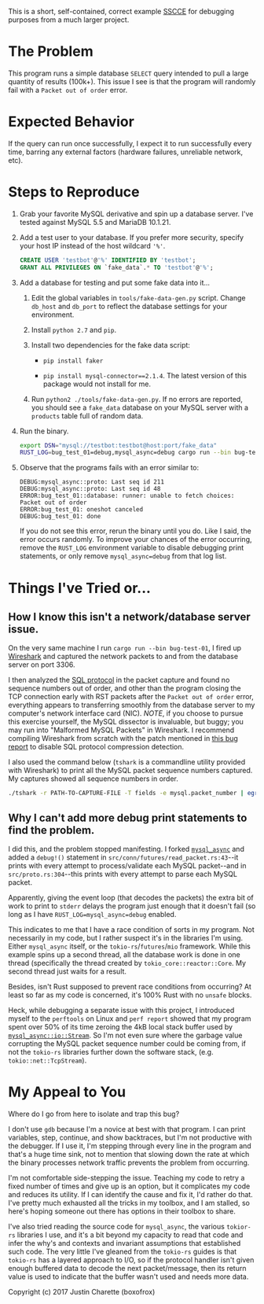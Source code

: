 This is a short, self-contained, correct example [SSCCE](http://sscce.org) for
debugging purposes from a much larger project.

# The Problem

This program runs a simple database `SELECT` query intended to pull a large
quantity of results (100k+).  This issue I see is that the program will
randomly fail with a `Packet out of order` error.


# Expected Behavior

If the query can run once successfully, I expect it to run successfully every
time, barring any external factors (hardware failures, unreliable network, etc).


# Steps to Reproduce

1.  Grab your favorite MySQL derivative and spin up a database server.  I've
    tested against MySQL 5.5 and MariaDB 10.1.21.
2.  Add a test user to your database.  If you prefer more security, specify
    your host IP instead of the host wildcard `'%'`.

    ```sql
    CREATE USER 'testbot'@'%' IDENTIFIED BY 'testbot';
    GRANT ALL PRIVILEGES ON `fake_data`.* TO 'testbot'@'%';
    ```

3.  Add a database for testing and put some fake data into it...

    1.  Edit the global variables in `tools/fake-data-gen.py` script.  Change
        `db_host` and `db_port` to reflect the database settings for your
        environment.
    2.  Install `python 2.7` and `pip`.
    3.  Install two dependencies for the fake data script:

        *  `pip install faker`

        *  `pip install mysql-connector==2.1.4`.  The latest version of this
            package would not install for me.

    4.  Run `python2 ./tools/fake-data-gen.py`.  If no errors are reported, you
        should see a `fake_data` database on your MySQL server with a `products`
        table full of random data.

4.  Run the binary.

    ```sh
    export DSN="mysql://testbot:testbot@host:port/fake_data"
    RUST_LOG=bug_test_01=debug,mysql_async=debug cargo run --bin bug-test-01
    ```

5.  Observe that the programs fails with an error similar to:

        DEBUG:mysql_async::proto: Last seq id 211
        DEBUG:mysql_async::proto: Last seq id 48
        ERROR:bug_test_01::database: runner: unable to fetch choices: Packet out of order
        ERROR:bug_test_01: oneshot canceled
        DEBUG:bug_test_01: done

    If you do not see this error, rerun the binary until you do.  Like I said,
    the error occurs randomly.  To improve your chances of the error occurring,
    remove the `RUST_LOG` environment variable to disable debugging print
    statements, or only remove `mysql_async=debug` from that log list.


# Things I've Tried or...

## How I know this isn't a network/database server issue.

On the very same machine I run `cargo run --bin bug-test-01`, I fired up
[Wireshark][wireshark] and captured the network packets to and
from the database server on port 3306.

[wireshark]: https://www.wireshark.org/

I then analyzed the [SQL protocol][sql-protocol] in the packet capture and
found no sequence numbers out of order, and other than the program closing the
TCP connection early with RST packets after the `Packet out of order` error,
everything appears to transferring smoothly from the database server to my
computer's network interface card (NIC).  *NOTE*, if you choose to pursue this
exercise yourself, the MySQL dissector is invaluable, but buggy; you may run
into "Malformed MySQL Packets" in Wireshark.  I recommend compiling Wireshark
from scratch with the patch mentioned in [this bug
report][wireshark-bug-report] to disable SQL protocol compression detection.

[sql-protocol]: https://mariadb.com/kb/en/mariadb/clientserver-protocol/
[wireshark-bug-report]: https://bugs.wireshark.org/bugzilla/show_bug.cgi?id=13754

I also used the command below (`tshark` is a commandline utility provided with
Wireshark) to print all the MySQL packet sequence numbers captured.  My
captures showed all sequence numbers in order.

```sh
./tshark -r PATH-TO-CAPTURE-FILE -T fields -e mysql.packet_number | egrep -v '^$' | sed 's/,/\n/g' | less
```


## Why I can't add more debug print statements to find the problem.

I did this, and the problem stopped manifesting.  I forked
[`mysql_async`][mysql-async] and added a `debug!()` statement in
`src/conn/futures/read_packet.rs:43`--it prints with every attempt to
process/validate each MySQL packet--and in `src/proto.rs:304`--this prints with
every attempt to parse each MySQL packet.

Apparently, giving the event loop (that decodes the packets) the extra bit of
work to print to `stderr` delays the program just enough that it doesn't fail
(so long as I have `RUST_LOG=mysql_async=debug` enabled.

[mysql-async]: https://github.com/blackbeam/mysql_async/

This indicates to me that I have a race condition of sorts in my program.  Not
necessarily in my code, but I rather suspect it's in the libraries I'm using.
Either `mysql_async` itself, or the `tokio-rs`/`futures`/`mio` framework.
While this example spins up a second thread, all the database work is done in
one thread (specifically the thread created by `tokio_core::reactor::Core`.  My
second thread just waits for a result.

Besides, isn't Rust supposed to prevent race conditions from occurring?  At
least so far as my code is concerned, it's 100% Rust with no `unsafe` blocks.

Heck, while debugging a separate issue with this project, I introduced myself
to the `perftools` on Linux and `perf report` showed that my program spent over
50% of its time zeroing the 4kB local stack buffer used by
[`mysql_async::io::Stream`][io-mod].  So I'm not even sure where the garbage
value corrupting the MySQL packet sequence number could be coming from, if not
the `tokio-rs` libraries further down the software stack, (e.g.
`tokio::net::TcpStream`).

[io-mod]: https://github.com/blackbeam/mysql_async/blob/v0.9.3/src/io/mod.rs#L102


# My Appeal to You

Where do I go from here to isolate and trap this bug?

I don't use `gdb` because I'm a novice at best with that program.  I can print
variables, step, continue, and show backtraces, but I'm not productive with the
debugger.  If I use it, I'm stepping through every line in the program and
that's a huge time sink, not to mention that slowing down the rate at which the
binary processes network traffic prevents the problem from occurring.

I'm not comfortable side-stepping the issue.  Teaching my code to retry a fixed
number of times and give up is an option, but it complicates my code and
reduces its utility.  If I can identify the cause and fix it, I'd rather do
that.  I've pretty much exhausted all the tricks in my toolbox, and I am
stalled, so here's hoping someone out there has options in their toolbox to
share.

I've also tried reading the source code for `mysql_async`, the various
`tokior-rs` libraries I use, and it's a bit beyond my capacity to read that
code and infer the why's and contexts and invariant assumptions that
established such code.  The very little I've gleaned from the `tokio-rs` guides
is that `tokio-rs` has a layered approach to I/O, so if the protocol handler
isn't given enough buffered data to decode the next packet/message, then its
return value is used to indicate that the buffer wasn't used and needs more
data.



Copyright (c) 2017 Justin Charette (boxofrox)
